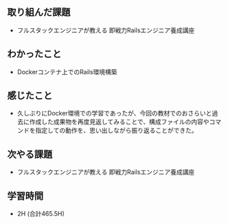 ## 取り組んだ課題
- フルスタックエンジニアが教える 即戦力Railsエンジニア養成講座
  
## わかったこと  
- Dockerコンテナ上でのRails環境構築
  
## 感じたこと  
- 久しぶりにDocker環境での学習であったが、今回の教材でのおさらいと過去に作成した成果物を再度見返してみることで、構成ファイルの内容やコマンドを指定しての動作を、思い出しながら振り返ることができた。
  
## 次やる課題  
- フルスタックエンジニアが教える 即戦力Railsエンジニア養成講座
  
## 学習時間  
- 2H (合計465.5H)
